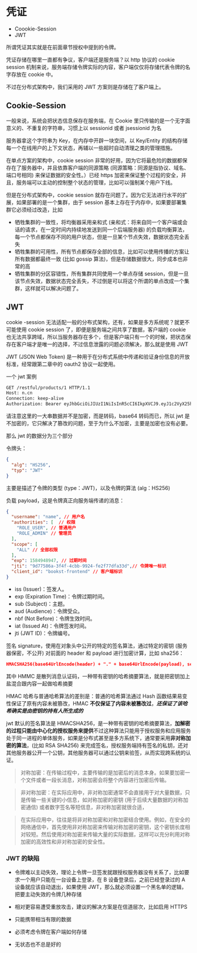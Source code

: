 # 凭证
- Coookie-Session
- JWT

所谓凭证其实就是在前面章节授权中提到的令牌。

凭证存储在哪里一直都有争议，客户端还是服务端？以 http 协议的 cookie session 机制来说，服务端存储令牌实际的内容，客户端仅仅将存储代表令牌的名字存放在 cookie 中。

不过在分布式架构中，我们采用的 JWT 方案则是存储在了客户端上。

## Cookie-Session
一般来说，系统会把状态信息保存在服务端，在 Cookie 里只传输的是一个无字面意义的、不重复的字符串，习惯上以 sessionid 或者 jsessionid 为名

服务器拿这个字符串为 Key，在内存中开辟一块空间，以 Key/Entity 的结构存储每一个在线用户的上下文状态，再辅以一些超时自动清理之类的管理措施。

在单点方案的架构中，cookie session 非常的好用，因为它将最危险的数据都保存在了服务器中，并且依靠客户端的同源策略 (同源策略：同源是指协议、域名、端口号相同) 来保证数据的安全性。）已经 https 加密来保证整个过程的安全，并且，服务端可以主动的控制整个状态的管理，比如可以强制某个用户下线。

但是在分布式架构中，cookie session 就存在问题了。因为它无法进行水平的扩展，如果部署的是一个集群，由于 session 基本上存在于内存中，如果要部署集群它必须经过改造，比如

- 牺牲集群的一致性，将均衡器采用亲和式 (亲和式：将来自同一个客户端或会话的请求，在一定时间内持续地发送到同一个后端服务器) 的负载均衡算法，每一个节点都保存不同的用户状态，但是一旦某个节点失效，数据状态完全丢失
- 牺牲集群的可用性，所有节点都保存全部的信息，比如可以使用传播的方案让所有数据都最终一致 (比如 gossip 算法)，但是存储数据很大，同步成本也非常的高
- 牺牲集群的分区容错性，所有集群共同使用一个单点存储 session，但是一旦该节点失效，数据状态完全丢失，不过倒是可以将这个所谓的单点改成一个集群，这样就可以解决问题了。
## JWT

cookie -session 无法适配一般的分布式架构，还有，如果是多方系统呢？就更不可能使用 cookie session 了，即便是服务端之间共享了数据，客户端的 cookie 也无法共享跨域，所以当服务器存在多个，但是客户端只有一个的时候，把状态保存在客户端才是唯一的选择，不过信息泄露的问题必须解决，那么就是使用 JWT

JWT (JSON Web Token) 是一种用于在分布式系统中传递和验证身份信息的开放标准，经常跟第二章中的 oauth2 协议一起使用。

一个 jwt 案例
```bash
GET /restful/products/1 HTTP/1.1
Host: n.cn
Connection: keep-alive
Authorization: Bearer eyJhbGciOiJIUzI1NiIsInR5cCI6IkpXVCJ9.eyJ1c2VyX25hbWUiOiJpY3lmZW5peCIsInNjb3BlIjpbIkFMTCJdLCJleHAiOjE1ODQ5NDg5NDcsImF1dGhvcml0aWVzIjpbIlJPTEVfVVNFUiIsIlJPTEVfQURNSU4iXSwianRpIjoiOWQ3NzU4NmEtM2Y0Zi00Y2JiLTk5MjQtZmUyZjc3ZGZhMzNkIiwiY2xpZW50X2lkIjoiYm9va3N0b3JlX2Zyb250ZW5kIiwidXNlcm5hbWUiOiJpY3lmZW5peCJ9.539WMzbjv63wBtx4ytYYw_Fo1ECG_9vsgAn8bheflL8

```

请注意这里的一大串数据并不是加密，而是转码，base64 转码而已，所以 jwt 是不加密的，它只解决了篡改的问题，至于为什么不加密，主要是加密也没有必要。

那么 jwt 的数据分为三个部分

令牌头：

```json
{
  "alg": "HS256",
  "typ": "JWT"
}
```
主要是描述了令牌的类型 (type：JWT)，以及令牌的算法 (alg：HS256)

负载 payload，这是令牌真正向服务端传递的消息：

```json
{
  "username": "name", // 用户名
  "authorities": [  // 权限
    "ROLE_USER", // 普通用户
    "ROLE_ADMIN" // 管理员
  ],
  "scope": [
    "ALL" // 全部权限
  ],
  "exp": 1584948947, // 过期时间
  "jti": "9d77586a-3f4f-4cbb-9924-fe2f77dfa33d",// 令牌唯一标识
  "client_id": "bookst-frontend" // 客户端标识
}
```

- iss (Issuer)：签发人。
- exp (Expiration Time)：令牌过期时间。
- sub (Subject)：主题。
- aud (Audience)：令牌受众。
- nbf (Not Before)：令牌生效时间。
- iat (Issued At)：令牌签发时间。
- jti (JWT ID)：令牌编号。


签名 signature，使用在对象头中公开的特定的签名算法，通过特定的密钥 (服务器保密，不公开) 对前面的 header 和 payload 进行加密计算，比如 sha256：
```json
HMACSHA256(base64UrlEncode(header) + "." + base64UrlEncode(payload), secret)
```

其中 HMMC 是散列消息认证码，一种带有密钥的哈希摘要算法，就是把密钥加上盐混合跟内容一起做哈希摘要

HMAC 哈希与普通哈希算法的差别是：普通的哈希算法通过 Hash 函数结果易变性保证了原有内容未被篡改，HMAC **不仅保证了内容未被篡改过**，***还保证了该哈希确实是由密钥的持有人所生成的***

jwt 默认的签名算法是 HMACSHA256，是一种带有密钥的哈希摘要算法，**加解密的过程只能由中心化的授权服务来提供**不过这种算法只能用于授权服务和应用服务处于同一进程的单体服务，如果是分布式甚至是多方系统下，通常要采用**非对称加密的算法**，(比如 RSA SHA256) 来完成签名，授权服务端持有签名的私钥，还对其他服务器公开一个公钥，其他服务器可以通过公钥来验签，从而实现跨系统的认证。

> 对称加密：在传输过程中，主要传输的是加密后的消息本身。如果要加密一个文件或者一段长消息，对称加密会将整个内容进行加密后传输。

> 非对称加密：在实际应用中，非对称加密通常不会直接用于对大量数据，只是传输一些关键的小信息，如对称加密的密钥 (用于后续大量数据的对称加密通信) 或者数字签名等短信息，非对称加密就很合适，

> 在实际应用中，往往是将非对称加密和对称加密结合使用。例如，在安全的网络通信中，首先使用非对称加密来传输对称加密的密钥，这个密钥长度相对较短。然后使用对称加密来传输大量的实际数据，这样可以充分利用对称加密的高效性和非对称加密的安全性。


### JWT 的缺陷

- 令牌难以主动失效，理论上令牌一旦签发就跟授权服务器没有关系了，比如要求一个用户只能在一台设备上登录，在 B 设备登录后，之前已经登录过的 A 设备就应该自动退出，如果使用 JWT，那么就必须设置一个黑名单的逻辑，把要主动失效的令牌几种存储

- 相对更容易遭受重放攻击，建议的解决方案是在信道层次，比如启用 HTTPS

- 只能携带相当有限的数据

- 必须考虑令牌在客户端如何存储

- 无状态也不总是好的